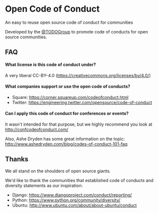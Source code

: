 # Open Code of Conduct

An easy to reuse open source code of conduct for communities

Developed by the [@TODOGroup](https://twitter.com/todogroup) to promote code of conducts for open source communities.

## FAQ

#### What license is this code of conduct under?

A very liberal CC-BY-4.0 (https://creativecommons.org/licenses/by/4.0/)

#### What companies support or use the open code of conducts?

* Square: https://corner.squareup.com/codeofconduct.html
* Twitter: https://engineering.twitter.com/opensource/code-of-conduct

#### Can I apply this code of conduct for conferences or events?

It wasn't intended for that purpose, but we highly recommend you look at http://confcodeofconduct.com/

Also, Ashe Dryden has some great information on the topic: http://www.ashedryden.com/blog/codes-of-conduct-101-faq

## Thanks

We all stand on the shoulders of open source giants. 

We'd like to thank the communities that established code of conducts and diversity statements as our inspiration:
* Django: https://www.djangoproject.com/conduct/reporting/
* Python: https://www.python.org/community/diversity/
* Ubuntu: http://www.ubuntu.com/about/about-ubuntu/conduct

 
